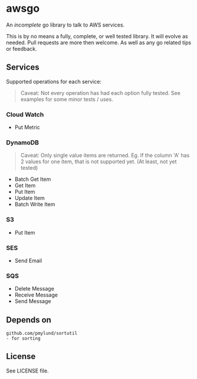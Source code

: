 awsgo
=====

An _incomplete_ go library to talk to AWS services. 

This is by no means a fully, complete, or well tested library. It will evolve as needed. Pull requests are more then welcome. As well as any go related tips or feedback.


## Services
Supported operations for each service:
> Caveat: Not every operation has had each option fully tested. See examples for some minor tests / uses.

### Cloud Watch
* Put Metric

### DynamoDB
> Caveat: Only single value items are returned. Eg. If the column 'A' has 2 values for one item, that is not supported yet. (At least, not yet tested)

* Batch Get Item
* Get Item
* Put Item
* Update Item
* Batch Write Item

### S3
* Put Item

### SES
* Send Email

### SQS
* Delete Message
* Receive Message
* Send Message


## Depends on
    github.com/pmylund/sortutil
    - for sorting


## License
See LICENSE file.

